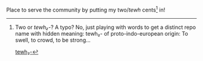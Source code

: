 Place to serve the community by putting my two/*tewh* cents[^tewh_cents] in!


[^tewh_cents]: Two or *tewh₂-*? A typo? No, just playing with words to get a distinct repo name with hidden meaning: tewh₂- of proto-indo-european origin: To swell, to crowd, to be strong...

    [tewh₂-](https://en.wiktionary.org/wiki/Reconstruction:Proto-Indo-European/tewh%E2%82%82-?utm_source=pocket_mylist)
